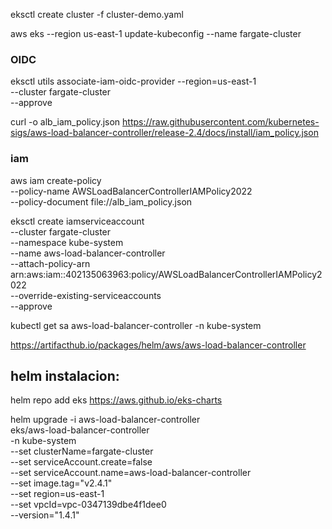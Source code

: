 eksctl create cluster -f cluster-demo.yaml

aws eks --region us-east-1 update-kubeconfig --name fargate-cluster

### OIDC
eksctl utils associate-iam-oidc-provider --region=us-east-1 \
  --cluster fargate-cluster  \
  --approve

curl -o alb_iam_policy.json https://raw.githubusercontent.com/kubernetes-sigs/aws-load-balancer-controller/release-2.4/docs/install/iam_policy.json  

### iam
aws iam create-policy \
    --policy-name AWSLoadBalancerControllerIAMPolicy2022 \
    --policy-document file://alb_iam_policy.json

eksctl create iamserviceaccount \
  --cluster fargate-cluster \
  --namespace kube-system \
  --name aws-load-balancer-controller \
  --attach-policy-arn arn:aws:iam::402135063963:policy/AWSLoadBalancerControllerIAMPolicy2022 \
  --override-existing-serviceaccounts \
  --approve    

  kubectl get sa aws-load-balancer-controller -n kube-system

https://artifacthub.io/packages/helm/aws/aws-load-balancer-controller

## helm instalacion:


helm repo add eks https://aws.github.io/eks-charts

helm upgrade -i aws-load-balancer-controller \
    eks/aws-load-balancer-controller \
    -n kube-system \
    --set clusterName=fargate-cluster \
    --set serviceAccount.create=false \
    --set serviceAccount.name=aws-load-balancer-controller \
    --set image.tag="v2.4.1" \
    --set region=us-east-1 \
    --set vpcId=vpc-0347139dbe4f1dee0 \
    --version="1.4.1"